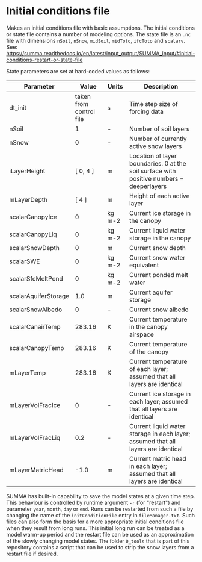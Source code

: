 # Initial conditions file
Makes an initial conditions file with basic assumptions. The initial conditions or state file contains a number of modeling options. The state file is an `.nc` file with dimensions `nSoil`, `nSnow`, `midSoil`, `midToto`, `ifcToto` and `scalarv`. See: https://summa.readthedocs.io/en/latest/input_output/SUMMA_input/#initial-conditions-restart-or-state-file

State parameters are set at hard-coded values as follows:

| Parameter            | Value                                        | Units  | Description |
|----------------------|----------------------------------------------|--------|-------------|
| dt_init              | taken from control file                      | s      | Time step size of forcing data |
| nSoil                | 1                                            | -      | Number of soil layers |
| nSnow                | 0                                            | -      | Number of currently active snow layers |
| iLayerHeight         | [ 0, 4 ]                                        | m      | Location of layer boundaries. 0 at the soil surface with positive numbers = deeperlayers |
| mLayerDepth          | [ 4 ]                                          | m      | Height of each active layer |
| scalarCanopyIce      | 0                                            | kg m-2 | Current ice storage in the canopy |
| scalarCanopyLiq      | 0                                            | kg m-2 | Current liquid water storage in the canopy |
| scalarSnowDepth      | 0                                            | m      | Current snow depth |
| scalarSWE            | 0                                            | kg m-2 | Current snow water equivalent |
| scalarSfcMeltPond    | 0                                            | kg m-2 | Current ponded melt water |
| scalarAquiferStorage | 1.0                                          | m      | Current aquifer storage |
| scalarSnowAlbedo     | 0                                            | -      | Current snow albedo |
| scalarCanairTemp     | 283.16                                       | K      | Current temperature in the canopy airspace |
| scalarCanopyTemp     | 283.16                                       | K      | Current temperature of the canopy |
| mLayerTemp           | 283.16                                       | K      | Current temperature of each layer; assumed that all layers are identical |
| mLayerVolFracIce     | 0                                            | -      | Current ice storage in each layer; assumed that all layers are identical |
| mLayerVolFracLiq     | 0.2                                          | -      | Current liquid water storage in each layer; assumed that all layers are identical |
| mLayerMatricHead     | -1.0                                         | m      | Current matric head in each layer; assumed that all layers are identical |

SUMMA has built-in capability to save the model states at a given time step. This behaviour is controlled by runtime argument `-r` (for "restart") and parameter `year`, `month`, `day` or `end`. Runs can be restarted from such a file by changing the name of the `initConditionFile` entry in `fileManager.txt`. Such files can also form the basis for a more appropriate initial conditions file when they result from long runs. This initial long run can be treated as a model warm-up period and the restart file can be used as an approximation of the slowly changing model states. The folder `0_tools` that is part of this repository contains a script that can be used to strip the snow layers from a restart file if desired.

